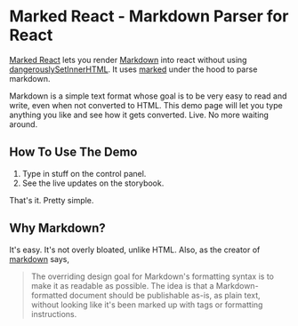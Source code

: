 # Marked React - Markdown Parser for React

[Marked React] lets you render [Markdown] into react without using [dangerouslySetInnerHTML]. It uses [marked] under the hood to parse markdown.

Markdown is a simple text format whose goal is to be very easy to read and write, even when not converted to HTML. This demo page will let you type anything you like and see how it gets converted. Live. No more waiting around.

## How To Use The Demo

1. Type in stuff on the control panel.
2. See the live updates on the storybook.

That's it. Pretty simple.

## Why Markdown?

It's easy. It's not overly bloated, unlike HTML. Also, as the creator of [markdown] says,

> The overriding design goal for Markdown's formatting syntax is to make it as readable
> as possible. The idea is that a Markdown-formatted document should be
> publishable as-is, as plain text, without looking like it's been marked up with tags
> or formatting instructions.

[marked react]: https://npm.im/marked-react
[dangerouslysetinnerhtml]: https://reactjs.org/docs/dom-elements.html#dangerouslysetinnerhtml
[marked]: https://github.com/markedjs/marked/
[markdown]: http://daringfireball.net/projects/markdown/
